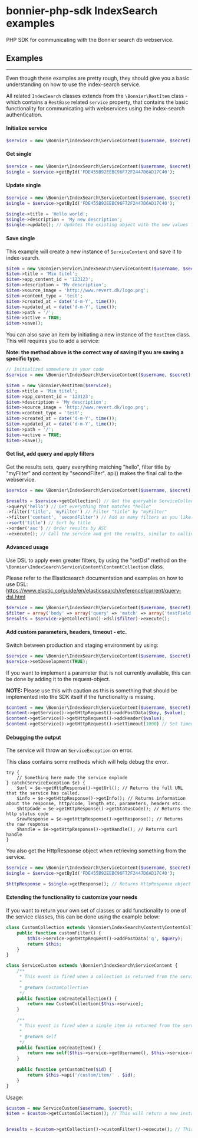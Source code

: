 # bonnier-php-sdk IndexSearch examples
PHP SDK for communicating with the Bonnier search db webservice.

## Examples 
------------
Even though these examples are pretty rough, they should give you a basic understanding on how to use the ìndex-search service. 

All related ```IndexSearch``` classes extends from the ```\Bonnier\RestItem``` class - which contains a ```RestBase``` related ```service``` property, that contains the basic functionality for communicating with webservices using the index-search authentication.

#### Initialize service
```php
$service = new \Bonnier\IndexSearch\ServiceContent($username, $secret);
```

#### Get single
```php
$service = new \Bonnier\IndexSearch\ServiceContent($username, $secret);
$single = $service->getById('FDE455B92EEBC96F72F2447D6AD17C40');
```

#### Update single
```php
$service = new \Bonnier\IndexSearch\ServiceContent($username, $secret);
$single = $service->getById('FDE455B92EEBC96F72F2447D6AD17C40');

$single->title = 'Hello world';
$single->description = 'My new description';
$single->update(); // Updates the existing object with the new values form the webservice
```

#### Save single

This example will create a new instance of ```ServiceContent``` and save it to index-search.

```php
$item = new \Bonnier\Service\IndexSearch\ServiceContent($username, $secret);
$item->title = 'Min titel';
$item->app_content_id = '123123';
$item->description = 'My description';
$item->source_image = 'http://www.revert.dk/logo.png';
$item->content_type = 'test';
$item->created_at = date('d-m-Y', time());
$item->updated_at = date('d-m-Y', time());
$item->path = '/';
$item->active = TRUE;
$item->save();
```

You can also save an item by initiating a new instance of the ```RestItem``` class. This will requires you to add a service:

**Note: the method above is the correct way of saving if you are saving a specific type.**

```php
// Initialized somewhere in your code
$service = new \Bonnier\IndexSearch\ServiceContent($username, $secret);

$item = new \Bonnier\RestItem($service);
$item->title = 'Min titel';
$item->app_content_id = '123123';
$item->description = 'My description';
$item->source_image = 'http://www.revert.dk/logo.png';
$item->content_type = 'test';
$item->created_at = date('d-m-Y', time());
$item->updated_at = date('d-m-Y', time());
$item->path = '/';
$item->active = TRUE;
$item->save();
``` 

#### Get list, add query and apply filters
Get the results sets, query everything matching "hello", filter title by "myFilter" and content by "secondFilter". api() makes the final call to the webservice.

```php
$service = new \Bonnier\IndexSearch\ServiceContent($username, $secret);

$results = $service->getCollection() // Get the queryable ServiceCollection object
->query('hello') // Get everything that matches "hello"
->filter('title', 'myFilter') // Filter "title" by "myFilter"
->filter('content', 'secondFilter') // Add as many filters as you like
->sort('title') // Sort by title
->order('asc') // Order results by ASC
->execute(); // Call the service and get the results, similar to calling api()
```

#### Advanced usage

Use DSL to apply even greater filters, by using the "setDsl" method on the ```\Bonnier\IndexSearch\Service\Content\ContentCollection``` class. 

Please refer to the Elasticsearch documentation and examples on how to use DSL:
https://www.elastic.co/guide/en/elasticsearch/reference/current/query-dsl.html

```php
$service = new \Bonnier\IndexSearch\ServiceContent($username, $secret);
$filter = array('body' => array('query' => 'match' => array('testField' => 'abc')));
$results = $service->getCollection()->dsl($filter)->execute();
```

#### Add custom parameters, headers, timeout - etc.

Switch between production and staging environment by using:

```php
$service = new \Bonnier\IndexSearch\ServiceContent($username, $secret);
$service->setDevelopment(TRUE);
```

If you want to implement a parameter that is not currently available, this can be done by adding it to the request-object.

**NOTE:** Please use this with caution as this is something that should be implemented into the SDK itself if the functionality is missing.

```php
$content = new \Bonnier\IndexSearch\ServiceContent($username, $secret);
$content->getService()->getHttpRequest()->addPostData($key, $value);
$content->getService()->getHttpRequest()->addHeader($value);
$content->getService()->getHttpRequest()->setTimeout(1000) // Set timeout in ms
```

#### Debugging the output

The service will throw an ```ServiceException``` on error.

This class contains some methods which will help debug the error.

```
try {
	// Something here made the service explode
} catch(ServiceException $e) {
	$url = $e->getHttpResponse()->getUrl(); // Returns the full URL that the service has called.
	$info = $e->getHttpResponse()->getInfo(); // Returns information about the response, http/code, length etc, parameters, headers etc.
	$httpCode = $e->getHttpResponse()->getStatusCode(); // Returns the http status code
	$rawResponse = $e->getHttpResponse()->getResponse(); // Returns the raw response
	$handle = $e->getHttpResponse()->getHandle(); // Returns curl handle
}
```

You also get the HttpResponse object when retrieving something from the service.

```php
$service = new \Bonnier\IndexSearch\ServiceContent($username, $secret);
$single = $service->getById('FDE455B92EEBC96F72F2447D6AD17C40');

$httpResponse = $single->getResponse(); // Returns HttpResponse object (simular as the one above)
```

#### Extending the functionality to customize your needs

If you want to return your own set of classes or add functionality to one of the service classes, this can be done using the example below:

```php
class CustomCollection extends \Bonnier\IndexSearch\Content\ContentCollection {
	public function customFilter() {
		$this->service->getHttpRequest()->addPostData('q', $query);
		return $this;
	}
}

class ServiceCustom extends \Bonnier\IndexSearch\ServiceContent {
    /**
     * This event is fired when a collection is returned from the service
     *
     * @return CustomCollection
     */
    public function onCreateCollection() {
        return new CustomCollection($this->service);
    }

    /**
     * This event is fired when a single item is returned from the service
     *
     * @return self
     */
    public function onCreateItem() {
        return new self($this->service->getUsername(), $this->service->getSecret());
    }
    
    public function getCustomItem($id) {
        return $this->api('/custom/item/' . $id);
    }
}
```

Usage:

```php
$custom = new ServiceCustom($username, $secret);
$item = $custom->getCustomCollection(); // This will return a new instance of ServiceCustom class


$results = $custom->getCollection()->customFilter()->execute(); // This will return new instance of ServiceCollection class
```
